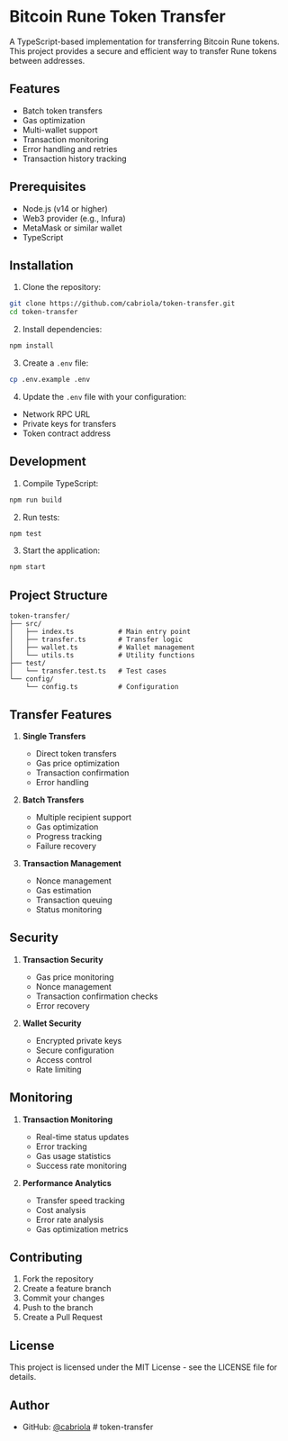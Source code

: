 # Bitcoin Rune Token Transfer

A TypeScript-based implementation for transferring Bitcoin Rune tokens. This project provides a secure and efficient way to transfer Rune tokens between addresses.

## Features

- Batch token transfers
- Gas optimization
- Multi-wallet support
- Transaction monitoring
- Error handling and retries
- Transaction history tracking

## Prerequisites

- Node.js (v14 or higher)
- Web3 provider (e.g., Infura)
- MetaMask or similar wallet
- TypeScript

## Installation

1. Clone the repository:
```bash
git clone https://github.com/cabriola/token-transfer.git
cd token-transfer
```

2. Install dependencies:
```bash
npm install
```

3. Create a `.env` file:
```bash
cp .env.example .env
```

4. Update the `.env` file with your configuration:
- Network RPC URL
- Private keys for transfers
- Token contract address

## Development

1. Compile TypeScript:
```bash
npm run build
```

2. Run tests:
```bash
npm test
```

3. Start the application:
```bash
npm start
```

## Project Structure

```
token-transfer/
├── src/
│   ├── index.ts           # Main entry point
│   ├── transfer.ts        # Transfer logic
│   ├── wallet.ts          # Wallet management
│   └── utils.ts           # Utility functions
├── test/
│   └── transfer.test.ts   # Test cases
└── config/
    └── config.ts          # Configuration
```

## Transfer Features

1. **Single Transfers**
   - Direct token transfers
   - Gas price optimization
   - Transaction confirmation
   - Error handling

2. **Batch Transfers**
   - Multiple recipient support
   - Gas optimization
   - Progress tracking
   - Failure recovery

3. **Transaction Management**
   - Nonce management
   - Gas estimation
   - Transaction queuing
   - Status monitoring

## Security

1. **Transaction Security**
   - Gas price monitoring
   - Nonce management
   - Transaction confirmation checks
   - Error recovery

2. **Wallet Security**
   - Encrypted private keys
   - Secure configuration
   - Access control
   - Rate limiting

## Monitoring

1. **Transaction Monitoring**
   - Real-time status updates
   - Error tracking
   - Gas usage statistics
   - Success rate monitoring

2. **Performance Analytics**
   - Transfer speed tracking
   - Cost analysis
   - Error rate analysis
   - Gas optimization metrics

## Contributing

1. Fork the repository
2. Create a feature branch
3. Commit your changes
4. Push to the branch
5. Create a Pull Request

## License

This project is licensed under the MIT License - see the LICENSE file for details.

## Author

- GitHub: [@cabriola](https://github.com/cabriola) #   t o k e n - t r a n s f e r  
 